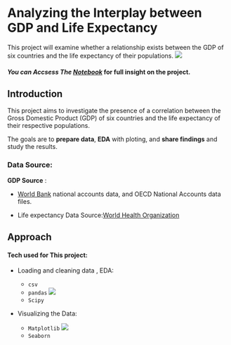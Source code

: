 
# Analyzing the Interplay between GDP and Life Expectancy

This project will examine whether a relationship exists between the GDP of six countries and the life expectancy of their populations.
![]('visual.png')

#### *You can Accsess The [Notebook](life_expectancy_gdp.ipynb)*   for full insight on the project.







## Introduction

This project aims to investigate the presence of a correlation between the Gross Domestic Product (GDP) of six countries and the life expectancy of their respective populations.

The goals are to **prepare data**, **EDA** with ploting, and **share findings** and study the results.


### Data Source:
**GDP Source** :
- [World Bank](https://data.worldbank.org/indicator/NY.GDP.MKTP.CD) national accounts data, and OECD National Accounts data files.

- Life expectancy Data Source:[World Health Organization](http://apps.who.int/gho/data/node.main.688)

## Approach 

#### Tech used for This project:
- Loading and cleaning data , EDA:
    - `csv` 
    - `pandas`  ![]('pandas_logo.svg.png')
    - `Scipy`  

- Visualizing the Data:
    - `Matplotlib` ![]('matplotlib.png')
    - `Seaborn`




